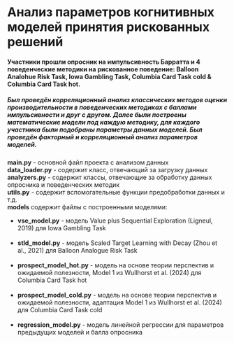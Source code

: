 <h1>Анализ параметров когнитивных моделей принятия рискованных решений</h1>
<h4>Участники прошли опросник на импульсивность Барратта и 4 поведенческие методики на рискованное поведение: Balloon Analohue Risk Task, Iowa Gambling Task, Columbia Card Task cold & Columbia Card Task hot.</h4>
<h5>Был проведён корреляционный анализ классических методов оценки производительности в поведенческих методиках с баллами импульсивности и друг с другом. Далее были построены математические модели под каждую методику, для каждого участника были подобраны параметры данных моделей. Был проведён факторный и корреляционный анализ параметров моделей.</h5>
<b>main.py</b> - основной файл проекта с анализом данных<br>
<b>data_loader.py</b> - содержит класс, отвечающий за загрузку данных<br>
<b>analyzers.py</b> - содержит классы, отвечающие за обработку данных опросника и поведенческих методик<br>
<b>utils.py</b> - содержит вспомогательные функции предобработки данных и т.д.<br>
<b>models</b> содержит файлы с построенными моделями:<br>
<ul>
<li><b>vse_model.py</b> - модель Value plus Sequential Exploration (Ligneul, 2019) для Iowa Gambling Task</li><br>
<li><b>stld_model.py</b> - модель Scaled Target Learning with Decay (Zhou et al., 2021) для Balloon Analogue Risk Task</li><br>
<li><b>prospect_model_hot.py</b> - модель на основе теории перспектив и ожидаемой полезности, Model 1 из Wullhorst et al. (2024) для Columbia Card Task hot</li><br>
<li><b>prospect_model_cold.py</b> - модель на основе теории перспектив и ожидаемой полезности, адаптация Model 1 из Wullhorst et al. (2024) для Columbia Card Task cold</li><br>
<li><b>regression_model.py</b> - модель линейной регрессии для параметров предыдущих моделей и балла опросника</li>
</ul>
